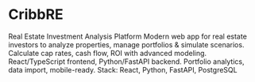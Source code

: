 # CribbRE
Real Estate Investment Analysis Platform Modern web app for real estate investors to analyze properties, manage portfolios &amp; simulate scenarios. Calculate cap rates, cash flow, ROI with advanced modeling. React/TypeScript frontend, Python/FastAPI backend. Portfolio analytics, data import, mobile-ready. Stack: React, Python, FastAPI, PostgreSQL
